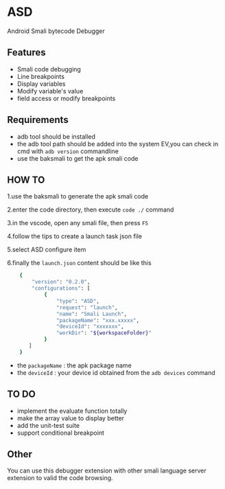 # ASD

Android Smali bytecode Debugger

## Features

 - Smali code debugging
 - Line breakpoints
 - Display variables
 - Modify variable's value
 - field access or modify breakpoints

## Requirements

 - adb tool should be installed
 - the adb tool path should be added into the system EV,you can check in cmd with `adb version` commandline
 - use the baksmali to get the apk smali code

## HOW TO

1.use the baksmali to generate the apk smali code

2.enter the code directory, then execute `code ./` command

3.in the vscode, open any smali file, then press `F5`

4.follow the tips to create a launch task json file

5.select ASD configure item

6.finally the `launch.json` content should be like this
```bash
    {
        "version": "0.2.0",
        "configurations": [
            {
                "type": "ASD",
                "request": "launch",
                "name": "Smali Launch",
                "packageName": "xxx.xxxxx",
                "deviceId": "xxxxxxx",
                "workDir": "${workspaceFolder}"
            }
       ]
    }
```
   * the `packageName` : the apk package name
   * the `deviceId` : your device id obtained from the `adb devices` command

## TO DO
 - implement the evaluate function totally
 - make the array value to display better
 - add the unit-test suite
 - support conditional breakpoint

## Other

 You can use this debugger extension with other smali language server extension to valid the code browsing.
